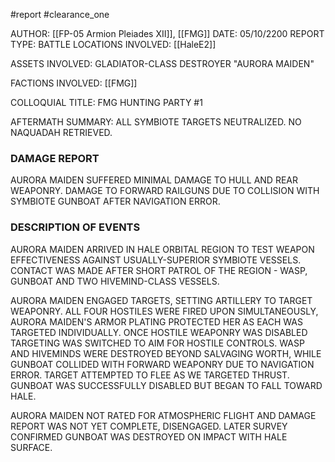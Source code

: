 #report #clearance_one

AUTHOR: [[FP-05 Armion Pleiades XII]], [[FMG]]
DATE: 05/10/2200
REPORT TYPE: BATTLE
LOCATIONS INVOLVED: [[HaleE2]]

ASSETS INVOLVED: GLADIATOR-CLASS DESTROYER "AURORA MAIDEN"

FACTIONS INVOLVED: [[FMG]]

COLLOQUIAL TITLE: FMG HUNTING PARTY #1

AFTERMATH SUMMARY: ALL SYMBIOTE TARGETS NEUTRALIZED. NO NAQUADAH RETRIEVED.

### DAMAGE REPORT
AURORA MAIDEN SUFFERED MINIMAL DAMAGE TO HULL AND REAR WEAPONRY. DAMAGE TO FORWARD RAILGUNS DUE TO COLLISION WITH SYMBIOTE GUNBOAT AFTER NAVIGATION ERROR.

### DESCRIPTION OF EVENTS
AURORA MAIDEN ARRIVED IN HALE ORBITAL REGION TO TEST WEAPON EFFECTIVENESS AGAINST USUALLY-SUPERIOR SYMBIOTE VESSELS. CONTACT WAS MADE AFTER SHORT PATROL OF THE REGION - WASP, GUNBOAT AND TWO HIVEMIND-CLASS VESSELS.

AURORA MAIDEN ENGAGED TARGETS, SETTING ARTILLERY TO TARGET WEAPONRY. ALL FOUR HOSTILES WERE FIRED UPON SIMULTANEOUSLY, AURORA MAIDEN'S ARMOR PLATING PROTECTED HER AS EACH WAS TARGETED INDIVIDUALLY. ONCE HOSTILE WEAPONRY WAS DISABLED TARGETING WAS SWITCHED TO AIM FOR HOSTILE CONTROLS. WASP AND HIVEMINDS WERE DESTROYED BEYOND SALVAGING WORTH, WHILE GUNBOAT COLLIDED WITH FORWARD WEAPONRY DUE TO NAVIGATION ERROR. TARGET ATTEMPTED TO FLEE AS WE TARGETED THRUST. GUNBOAT WAS SUCCESSFULLY DISABLED BUT BEGAN TO FALL TOWARD HALE.

AURORA MAIDEN NOT RATED FOR ATMOSPHERIC FLIGHT AND DAMAGE REPORT WAS NOT YET COMPLETE, DISENGAGED. LATER SURVEY CONFIRMED GUNBOAT WAS DESTROYED ON IMPACT WITH HALE SURFACE.